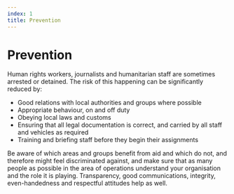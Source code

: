 ```yaml
---
index: 1
title: Prevention
---
```

# Prevention

Human rights workers, journalists and humanitarian staff are sometimes arrested or detained.  The risk of this happening can be significantly reduced by:

*   Good relations with local authorities and groups where possible
*   Appropriate behaviour, on and off duty
*   Obeying local laws and customs
*   Ensuring that all legal documentation is correct, and carried by all staff and vehicles as required
*   Training and briefing staff before they begin their assignments

Be aware of which areas and groups benefit from aid and which do not, and therefore might feel discriminated against, and make sure that as many people as possible in the area of operations understand your organisation and the role it is playing. Transparency, good communications, integrity, even-handedness and respectful attitudes help as well.
